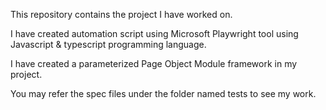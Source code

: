 This repository contains the project I have worked on.

I have created automation script using Microsoft Playwright tool using Javascript & typescript programming language.

I have created a parameterized Page Object Module framework in my project.

You may refer the spec files under the folder named tests to see my work.
